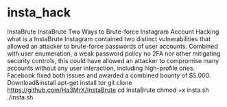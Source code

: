 # insta_hack
InstaBrute
InstaBrute Two Ways to Brute-force Instagram Account Hacking
what is a InstaBrute
Instagram contained two distinct vulnerabilities that allowed an attacker to brute-force
passwords of user accounts. Combined with user enumeration, a weak password policy
no 2FA nor other mitigating security controls, this could have allowed an attacker to compromise
many accounts without any user interaction, including high-profile ones.
Facebook fixed both issues and awarded a combined bounty of $5.000.
Download&install
apt-get install tor
git clone https://github.com/Ha3MrX/InstaBrute
cd InstaBrute
chmod +x insta.sh
./insta.sh
